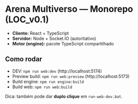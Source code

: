 ﻿# Arena Multiverso — Monorepo (LOC_v0.1)
- **Cliente:** React + TypeScript
- **Servidor:** Node + Socket.IO (autoritativo)
- **Motor (engine):** pacote TypeScript compartilhado

## Como rodar
- DEV: `npm run web:dev` (http://localhost:5174)
- Preview build: `npm run web:preview` (http://localhost:5173)
- Build engine: `npm run engine:build`
- Build web: `npm run web:build`

Dica: também pode dar **duplo clique** em `run-web-dev.bat`.
